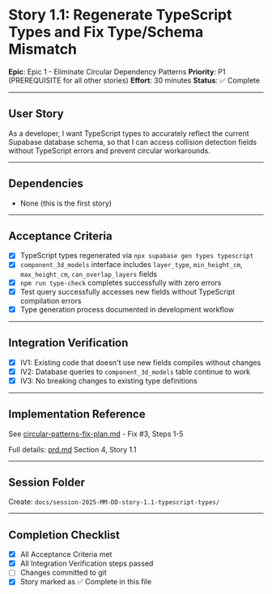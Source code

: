 # Story 1.1: Regenerate TypeScript Types and Fix Type/Schema Mismatch

**Epic**: Epic 1 - Eliminate Circular Dependency Patterns
**Priority**: P1 (PREREQUISITE for all other stories)
**Effort**: 30 minutes
**Status**: ✅ Complete

---

## User Story

As a developer,
I want TypeScript types to accurately reflect the current Supabase database schema,
so that I can access collision detection fields without TypeScript errors and prevent circular workarounds.

---

## Dependencies

- None (this is the first story)

---

## Acceptance Criteria

- [x] TypeScript types regenerated via `npx supabase gen types typescript`
- [x] `component_3d_models` interface includes `layer_type`, `min_height_cm`, `max_height_cm`, `can_overlap_layers` fields
- [x] `npm run type-check` completes successfully with zero errors
- [x] Test query successfully accesses new fields without TypeScript compilation errors
- [x] Type generation process documented in development workflow

---

## Integration Verification

- [x] IV1: Existing code that doesn't use new fields compiles without changes
- [x] IV2: Database queries to `component_3d_models` table continue to work
- [x] IV3: No breaking changes to existing type definitions

---

## Implementation Reference

See [circular-patterns-fix-plan.md](../circular-patterns-fix-plan.md) - Fix #3, Steps 1-5

Full details: [prd.md](../prd.md) Section 4, Story 1.1

---

## Session Folder

Create: `docs/session-2025-MM-DD-story-1.1-typescript-types/`

---

## Completion Checklist

- [x] All Acceptance Criteria met
- [x] All Integration Verification steps passed
- [ ] Changes committed to git
- [x] Story marked as ✅ Complete in this file
